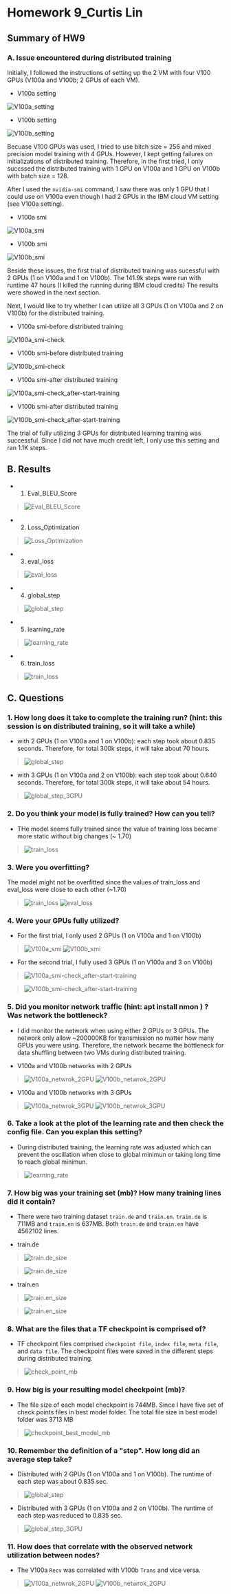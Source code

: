 # Homework 9_Curtis Lin

## Summary of HW9

### A. Issue encountered during distributed training

Initially, I followed the instructions of setting up the 2 VM with four V100 GPUs (V100a and V100b; 2 GPUs of each VM). 

- V100a setting 

![V100a_setting](V100a_setting.png)

- V100b setting

![V100b_setting](V100b_setting.png)


Becuase V100 GPUs was used, I tried to use bitch size = 256 and mixed precision model training with 4 GPUs. However, I kept getting failures on initializations of distributed training. Therefore, in the first tried, I only succssed the distributed training with 1 GPU on V100a and 1 GPU on V100b with batch size = 128. 

After I used the `nvidia-smi` command, I saw there was only 1 GPU that I could use on V100a even though I had 2 GPUs in the IBM cloud VM setting (see V100a setting). 

- V100a smi 

![V100a_smi](V100a_nvidia_smi.png)

- V100b smi 

![V100b_smi](V100b_nvidia_smi.png)

Beside these issues, the first trial of distributed training was sucessful with 2 GPUs (1 on V100a and 1 on V100b). The 141.9k steps were run with runtime 47 hours (I killed the running during IBM cloud credits) The results were showed in the next section. 

Next, I would like to try whether I can utilize all 3 GPUs (1 on V100a and 2 on V100b) for the distributed training. 

- V100a smi-before distributed training

![V100a_smi-check](V100a_smi-check.png)

- V100b smi-before distributed training

![V100b_smi-check](V100b_smi-check.png)

- V100a smi-after distributed training

![V100a_smi-check_after-start-training](V100a_smi-check_after-start-training.png)

- V100b smi-after distributed training

![V100b_smi-check_after-start-training](V100b_smi-check_after-start-training.png)

The trial of fully utilizing 3 GPUs for distributed learning training was successful. Since I did not have much credit left, I only use this setting and ran 1.1K steps. 

## B. Results

- 1. Eval_BLEU_Score

> ![Eval_BLEU_Score](BLEU_score.png)

- 2. Loss_Optimization

> ![Loss_Optimization](loss_optimization.png)

- 3. eval_loss

> ![eval_loss](evl_loss.png)

- 4. global_step 

> ![global_step](global_step.png)

- 5. learning_rate

> ![learning_rate](learning_rate.png)

- 6. train_loss

> ![train_loss](train_loss.png)


## C. Questions

### 1. How long does it take to complete the training run? (hint: this session is on distributed training, so it will take a while)

- with 2 GPUs (1 on V100a and 1 on V100b): each step took about 0.835 seconds. Therefore, for total 300k steps, it will take about 70 hours. 

> ![global_step](global_step.png)

- with 3 GPUs (1 on V100a and 2 on V100b): each step took about 0.640 seconds. Therefore, for total 300k steps, it will take about 54 hours. 

> ![global_step_3GPU](Global_step_3GPU_128.png)

### 2. Do you think your model is fully trained? How can you tell?

- THe model seems fully trained since the value of training loss became more static without big changes (~ 1.70) 

> ![train_loss](train_loss.png)


### 3. Were you overfitting?

The model might not be overfitted since the values of train_loss and eval_loss were close to each other (~1.70)

> ![train_loss](train_loss.png)
> ![eval_loss](evl_loss.png)

### 4. Were your GPUs fully utilized?

- For the first trial, I only used 2 GPUs (1 on V100a and 1 on V100b)

> ![V100a_smi](V100a_nvidia_smi.png) 
> ![V100b_smi](V100b_nvidia_smi.png)

- For the second trial, I fully used 3 GPUs (1 on V100a and 3 on V100b)

> ![V100a_smi-check_after-start-training](V100a_smi-check_after-start-training.png)

> ![V100b_smi-check_after-start-training](V100b_smi-check_after-start-training.png)

### 5. Did you monitor network traffic (hint: apt install nmon ) ? Was network the bottleneck?

- I did monitor the network when using either 2 GPUs or 3 GPUs. The network only allow ~200000KB for transmission no matter how many GPUs you were using. Therefore, the network became the bottleneck for data shuffling between two VMs during distributed training. 

- V100a and V100b networks with 2 GPUs

> ![V100a_netwrok_2GPU](v100a_nmon_network.png)
> ![V100b_netwrok_2GPU](v100b_nmon_network.png)

- V100a and V100b networks with 3 GPUs

> ![V100a_netwrok_3GPU](V100a_nmon_network_3PGU.png)
> ![V100b_netwrok_3GPU](V100b_nmon_network_3GPU.png)



### 6. Take a look at the plot of the learning rate and then check the config file. Can you explan this setting?

- During distributed training, the learning rate was adjusted which can prevent the oscillation when close to global minimun or taking long time to reach global minimun. 

> ![learning_rate](learning_rate.png)

### 7. How big was your training set (mb)? How many training lines did it contain?

- There were two training dataset `train.de` and `train.en`. `train.de` is 711MB and `train.en` is 637MB. Both `train.de` and  `train.en` have 4562102 lines.

- train.de

> ![train.de_size](train_size_de_mb.png)

> ![train.de_size](train_size_de.png)

- train.en

> ![train.en_size](train_size_en_mb.png)

> ![train.en_size](train_size_en.png)

### 8. What are the files that a TF checkpoint is comprised of?

- TF checkpoint files comprised `checkpoint file`, `index file`, `meta file`, and `data file`. The checkpoint files were saved in the different steps during distributed training.  

> ![check_point_mb](check_point_mb.png)

### 9. How big is your resulting model checkpoint (mb)?

- The file size of each model checkpoint is 744MB. Since I have five set of check points files in best model folder. The total file size in best model folder was 3713 MB

> ![checkpoint_best_model_mb](checkpoint_best_model_mb.png)


### 10. Remember the definition of a "step". How long did an average step take?

- Distributed with 2 GPUs (1 on V100a and 1 on V100b). The runtime of each step was about 0.835 sec. 

> ![global_step](global_step.png)

- Distributed with 3 GPUs (1 on V100a and 2 on V100b). The runtime of each step was reduced to 0.835 sec. 

> ![global_step_3GPU](Global_step_3GPU_128.png)

### 11. How does that correlate with the observed network utilization between nodes?

- The V100a `Recv` was correlated with V100b `Trans` and vice versa.

> ![V100a_netwrok_2GPU](v100a_nmon_network.png)
> ![V100b_netwrok_2GPU](v100b_nmon_network.png)
